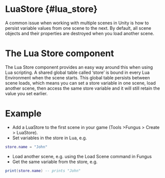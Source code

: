 # LuaStore {#lua_store}

A common issue when working with multiple scenes in Unity is how to persist variable values from one scene to the next. By default, all scene objects and their properties are destroyed when you load another scene.

# The Lua Store component

The Lua Store component provides an easy way around this when using Lua scripting. A shared global table called ‘store’ is bound in every Lua Environment when the scene starts. This global table persists between scene loads, which means you can set a store variable in one scene, load another scene, then access the same store variable and it will still retain the value you set earlier.

# Example

- Add a LuaStore to the first scene in your game (Tools >Fungus > Create > LuaStore). 
- Set variables in the store in Lua, e.g. 

```lua
store.name = "John"
```

- Load another scene, e.g. using the Load Scene command in Fungus
- Get the same variable from the store, e.g.

```lua
print(store.name) -- prints "John"
```
